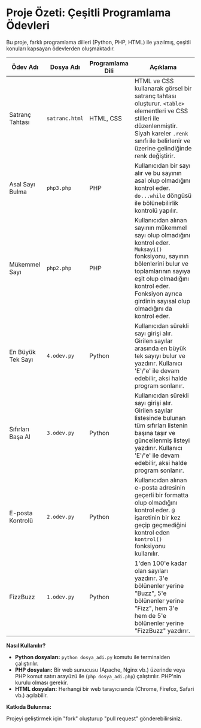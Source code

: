# Proje Özeti: Çeşitli Programlama Ödevleri

Bu proje, farklı programlama dilleri (Python, PHP, HTML) ile yazılmış, çeşitli konuları kapsayan ödevlerden oluşmaktadır.

| Ödev Adı        | Dosya Adı      | Programlama Dili | Açıklama                                                                                                                                                                                                                                                                                                                         |
|-----------------|----------------|-------------------|-----------------------------------------------------------------------------------------------------------------------------------------------------------------------------------------------------------------------------------------------------------------------------------------------------------------------------------|
| Satranç Tahtası | `satranc.html` | HTML, CSS        | HTML ve CSS kullanarak görsel bir satranç tahtası oluşturur.  `<table>` elementleri ve CSS stilleri ile düzenlenmiştir.  Siyah kareler `.renk` sınıfı ile belirlenir ve üzerine gelindiğinde renk değiştirir.                                                                                                                               |
| Asal Sayı Bulma | `php3.php`     | PHP               | Kullanıcıdan bir sayı alır ve bu sayının asal olup olmadığını kontrol eder. `do...while` döngüsü ile bölünebilirlik kontrolü yapılır.                                                                                                                                                                                                 |
| Mükemmel Sayı   | `php2.php`     | PHP               | Kullanıcıdan alınan sayının mükemmel sayı olup olmadığını kontrol eder. `Muksayi()` fonksiyonu, sayının bölenlerini bulur ve toplamlarının sayıya eşit olup olmadığını kontrol eder. Fonksiyon ayrıca girdinin sayısal olup olmadığını da kontrol eder.                                                                                          |
| En Büyük Tek Sayı| `4.odev.py`    | Python            | Kullanıcıdan sürekli sayı girişi alır. Girilen sayılar arasında en büyük tek sayıyı bulur ve yazdırır. Kullanıcı 'E'/'e' ile devam edebilir, aksi halde program sonlanır.                                                                                                                                                                 |
| Sıfırları Başa Al| `3.odev.py`    | Python            | Kullanıcıdan sürekli sayı girişi alır. Girilen sayılar listesinde bulunan tüm sıfırları listenin başına taşır ve güncellenmiş listeyi yazdırır. Kullanıcı 'E'/'e' ile devam edebilir, aksi halde program sonlanır.                                                                                                                        |
| E-posta Kontrolü | `2.odev.py`    | Python            | Kullanıcıdan alınan e-posta adresinin geçerli bir formatta olup olmadığını kontrol eder. `@` işaretinin bir kez geçip geçmediğini kontrol eden `kontrol()` fonksiyonu kullanılır.                                                                                                                                                        |
| FizzBuzz        | `1.odev.py`    | Python            | 1'den 100'e kadar olan sayıları yazdırır. 3'e bölünenler yerine "Buzz", 5'e bölünenler yerine "Fizz", hem 3'e hem de 5'e bölünenler yerine "FizzBuzz" yazdırır.                                                                                                                                                                |

**Nasıl Kullanılır?**

*   **Python dosyaları:**  `python dosya_adi.py` komutu ile terminalden çalıştırılır.
*   **PHP dosyaları:**  Bir web sunucusu (Apache, Nginx vb.) üzerinde veya PHP komut satırı arayüzü ile (`php dosya_adi.php`) çalıştırılır. PHP'nin kurulu olması gerekir.
*   **HTML dosyaları:**  Herhangi bir web tarayıcısında (Chrome, Firefox, Safari vb.) açılabilir.

**Katkıda Bulunma:**

Projeyi geliştirmek için "fork" oluşturup "pull request" gönderebilirsiniz.
